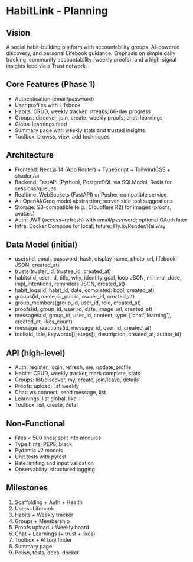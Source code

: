 # HabitLink - Planning

## Vision
A social habit-building platform with accountability groups, AI-powered discovery, and personal Lifebook guidance. Emphasis on simple daily tracking, community accountability (weekly proofs), and a high-signal insights feed via a Trust network.

## Core Features (Phase 1)
- Authentication (email/password)
- User profiles with Lifebook
- Habits: CRUD, weekly tracker, streaks, 66-day progress
- Groups: discover, join, create; weekly proofs; chat; learnings
- Global learnings feed
- Summary page with weekly stats and trusted insights
- Toolbox: browse, view, add techniques

## Architecture
- Frontend: Next.js 14 (App Router) + TypeScript + TailwindCSS + shadcn/ui
- Backend: FastAPI (Python), PostgreSQL via SQLModel, Redis for sessions/queues
- Realtime: WebSockets (FastAPI) or Pusher-compatible service
- AI: OpenAI/Groq model abstraction; server-side tool suggestions
- Storage: S3-compatible (e.g., Cloudflare R2) for images (proofs, avatars)
- Auth: JWT (access+refresh) with email/password; optional OAuth later
- Infra: Docker Compose for local; future: Fly.io/Render/Railway

## Data Model (initial)
- users(id, email, password_hash, display_name, photo_url, lifebook: JSON, created_at)
- trusts(truster_id, trustee_id, created_at)
- habits(id, user_id, title, why, identity_goal, loop JSON, minimal_dose, impl_intentions, reminders JSON, created_at)
- habit_logs(id, habit_id, date, completed: bool, created_at)
- groups(id, name, is_public, owner_id, created_at)
- group_members(group_id, user_id, role, created_at)
- proofs(id, group_id, user_id, date, image_url, created_at)
- messages(id, group_id, user_id, content, type: ['chat','learning'], created_at, likes_count)
- message_reactions(id, message_id, user_id, created_at)
- tools(id, title, keywords[], steps[], description, created_at, author_id)

## API (high-level)
- Auth: register, login, refresh, me, update_profile
- Habits: CRUD, weekly tracker, mark complete, stats
- Groups: list/discover, my, create, join/leave, details
- Proofs: upload, list weekly
- Chat: ws connect, send message, list
- Learnings: list global, like
- Toolbox: list, create, detail

## Non-Functional
- Files < 500 lines; split into modules
- Type hints, PEP8, black
- Pydantic v2 models
- Unit tests with pytest
- Rate limiting and input validation
- Observability: structured logging

## Milestones
1. Scaffolding + Auth + Health
2. Users+Lifebook
3. Habits + Weekly tracker
4. Groups + Membership
5. Proofs upload + Weekly board
6. Chat + Learnings (+ trust + likes)
7. Toolbox + AI tool finder
8. Summary page
9. Polish, tests, docs, docker
